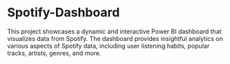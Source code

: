 # Spotify-Dashboard
This project showcases a dynamic and interactive Power BI dashboard that visualizes data from Spotify. The dashboard provides insightful analytics on various aspects of Spotify data, including user listening habits, popular tracks, artists, genres, and more.
